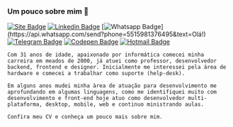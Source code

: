 ### Um pouco sobre mim 👋


[![Site Badge](https://img.shields.io/badge/-Site-000000?style=flat-square&logo=react&logoColor=white&link=https://jorgebrunetto.com.br)](https://jorgebrunetto.com.br)
[![Linkedin Badge](https://img.shields.io/badge/-LinkedIn-blue?style=flat-square&logo=Linkedin&logoColor=white&link=https://www.linkedin.com/in/jorgebrunetto/)](https://www.linkedin.com/in/jorgebrunetto/)
[![Whatsapp Badge](https://img.shields.io/badge/-Whatsapp-4CA143?style=flat-square&labelColor=4CA143&logo=whatsapp&logoColor=white&link=https://api.whatsapp.com/send?phone=5515981376495&text=Olá!)](https://api.whatsapp.com/send?phone=5515981376495&text=Olá!)
[![Telegram Badge](https://img.shields.io/badge/-Telegram-1ca0f1?style=flat-square&labelColor=1ca0f1&logo=telegram&logoColor=white&link=https://t.me/jorgebrunetto)](https://t.me/jorgebrunetto)
[![Codepen Badge](https://img.shields.io/badge/-Codepen-000000?style=flat-square&logo=codepen&logoColor=white&link=https://codepen.io/jorgebrunetto)](https://codepen.io/jorgebrunetto)
[![Hotmail Badge](https://img.shields.io/badge/-Hotmail-0078D4?style=flat-square&logo=microsoft-outlook&logoColor=white&link=mailto:jorgebrunetto@hotmail.com)](mailto:jorgebrunettot@hotmail.com)

    Com 31 anos de idade, apaixonado por informática comecei minha carreira em meados de 2000, já atuei como professor, desenvolvedor backend, frontend e designer. Inicialmente me interessei pela área de hardware e comecei a trabalhar como suporte (help-desk).

    Em alguns anos mudei minha àrea de atuação para desenvolvimento me aprofundando em algumas linguagens, como me identifiquei muito com desenvolvimento e front-end hoje atuo como desenvolvedor multi-plataforma, desktop, mobile, web e continuo ministrando aulas.

    Confira meu CV e conheça um pouco mais sobre mim.
